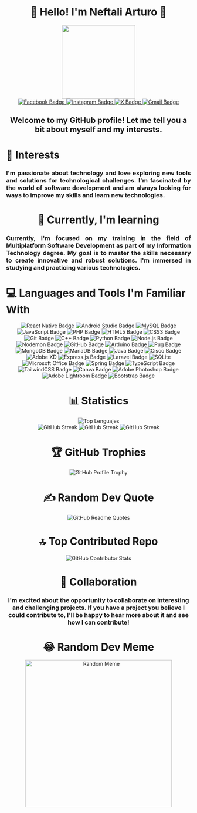 <div id="header" align="center">
    <div id="header" align="center">
    <h1 align="center">👋 Hello! I'm Neftali Arturo 👋</h1>
<img src="https://media.giphy.com/media/v1.Y2lkPTc5MGI3NjExODc0Z3d5Mmg2b211dTRxcTk1dTMzNnp6aGYwdXJ3dGF3bDlrbTQ3aCZlcD12MV9pbnRlcm5hbF9naWZfYnlfaWQmY3Q9Zw/2IudUHdI075HL02Pkk/giphy.gif" width="200">
    </div>
    <a href="https://www.facebook.com/profile.php?id=100008252550294" target="_blank">
        <img src="https://img.shields.io/badge/Facebook-1877F2?logo=facebook&logoColor=fff&style=flat"
            alt="Facebook Badge">
    </a>
    <a href="https://www.instagram.com/nefth_07/" target="_blank">
        <img src="https://img.shields.io/badge/Instagram-E4405F?logo=instagram&logoColor=fff&style=flat"
            alt="Instagram Badge">
    </a>
    <a href="https://twitter.com/Netf22?t=-VbupxN_bFlr5GdKrqO3RA&s=08" target="_blank">
          <img src="https://img.shields.io/badge/X-black.svg?logo=X&logoColor=white&style=flat" alt="X Badge">
    </a>
    <a href="mailto:neftaliarturohernandez@gmail.com" target="_blank">
        <img src="https://img.shields.io/badge/Gmail-EA4335?logo=gmail&logoColor=fff&style=flat" alt="Gmail Badge">
    </a>
</div>


<div id="header" align="center">
    <h2 align="center">Welcome to my GitHub profile! Let me tell you a bit about myself and my interests.</h2>
    <h1 align="left">👀 Interests</h1>
    <h3 align="justify">I'm passionate about technology and love exploring new tools and solutions for technological
        challenges. I'm fascinated by the world of software development and am always looking for ways to improve
        my skills and learn new technologies.
    </h3>
</div>
<div id="header" align="center">
    <h1 align="center">🌱 Currently, I'm learning</h1>
    <h3 align="justify">Currently, I'm focused on my training
        in the field of Multiplatform Software Development as part
        of my Information Technology degree. My goal is to master the
        skills necessary to create innovative and robust solutions.
        I'm immersed in studying and practicing various technologies.
    </h3>
    <h1 align="left">💻 Languages and Tools I'm Familiar With</h1>
    <img src="https://img.shields.io/badge/react_native-%2320232a?style=flat&logo=react&logoColor=%2361DAFB" alt="React Native Badge">
    <img src="https://img.shields.io/badge/Android%20Studio-3DDC84?logo=androidstudio&logoColor=fff&style=flat" alt="Android Studio Badge">
    <img src="https://img.shields.io/badge/mysql-%2300000f.svg?style=flat&logo=mysql&logoColor=white" alt="MySQL Badge">
    <img src="https://img.shields.io/badge/JavaScript-F7DF1E?logo=javascript&logoColor=000&style=flat" alt="JavaScript Badge">
    <img src="https://img.shields.io/badge/PHP-777BB4?logo=php&logoColor=fff&style=flat" alt="PHP Badge">
    <img src="https://img.shields.io/badge/html5-%23E34F26.svg?style=flat&logo=html5&logoColor=white" alt="HTML5 Badge">    
    <img src="https://img.shields.io/badge/CSS3-1572B6?logo=css3&logoColor=fff&style=flat" alt="CSS3 Badge">
    <img src="https://img.shields.io/badge/Git-F05032?logo=git&logoColor=fff&style=flat" alt="Git Badge">
    <img src="https://img.shields.io/badge/C%2B%2B-00599C?logo=cplusplus&logoColor=fff&style=flat" alt="C++ Badge">
<img src="https://img.shields.io/badge/python-3670A0?style=flat&logo=python&logoColor=ffdd54" alt="Python Badge">    
    <img src="https://img.shields.io/badge/Node.js-393?logo=nodedotjs&logoColor=fff&style=flat" alt="Node.js Badge">
    <img src="https://img.shields.io/badge/Nodemon-76D04B?logo=nodemon&logoColor=fff&style=flat" alt="Nodemon Badge">
    <img src="https://img.shields.io/badge/GitHub-181717?logo=github&logoColor=fff&style=flat" alt="GitHub Badge">
    <img src="https://img.shields.io/badge/Arduino-00878F?logo=arduino&logoColor=fff&style=flat" alt="Arduino Badge">
    <img src="https://img.shields.io/badge/Pug-A86454?logo=pug&logoColor=fff&style=flat" alt="Pug Badge">
    <img src="https://img.shields.io/badge/MongoDB-47A248?logo=mongodb&logoColor=fff&style=flat" alt="MongoDB Badge">
    <img src="https://img.shields.io/badge/MariaDB-003545?logo=mariadb&logoColor=fff&style=flat" alt="MariaDB Badge">
    <img src="https://img.shields.io/badge/Java-007396?logo=java&logoColor=fff&style=flat" alt="Java Badge">
    <img src="https://img.shields.io/badge/Cisco-1BA0D7?logo=cisco&logoColor=fff&style=flat" alt="Cisco Badge">
    <img src="https://img.shields.io/badge/Adobe%20XD-470137?style=plastic&logo=Adobe%20XD&logoColor=#FF61F6" alt="Adobe XD">
    <img src="https://img.shields.io/badge/express.js-%23404d59.svg?style=plastic&logo=express&logoColor=%2361DAFB" alt="Express.js Badge">
<img src="https://img.shields.io/badge/laravel-%23FF2D20.svg?style=plastic&logo=laravel&logoColor=white" alt="Laravel Badge">
<img src="https://img.shields.io/badge/sqlite-%2307405e.svg?style=plastic&logo=sqlite&logoColor=white" alt="SQLite">
    <img src="https://img.shields.io/badge/Microsoft%20Office-D83B01?logo=microsoftoffice&logoColor=fff&style=flat" alt="Microsoft Office Badge">
    <img src="https://img.shields.io/badge/Spring-%236DB33F?logo=spring&logoColor=white&style=flat" alt="Spring Badge">
    <img src="https://img.shields.io/badge/TypeScript-%23007ACC?logo=typescript&logoColor=white&style=flat" alt="TypeScript Badge">
    <img src="https://img.shields.io/badge/tailwindcss-%2338B2AC.svg?style=plastic&logo=tailwind-css&logoColor=white" alt="TailwindCSS Badge">
<img src="https://img.shields.io/badge/Canva-%2300C4CC.svg?style=plastic&logo=Canva&logoColor=white" alt="Canva Badge">
<img src="https://img.shields.io/badge/adobe%20photoshop-%2331A8FF.svg?style=plastic&logo=adobe%20photoshop&logoColor=white" alt="Adobe Photoshop Badge">
<img src="https://img.shields.io/badge/Adobe%20Lightroom-31A8FF.svg?style=plastic&logo=Adobe%20Lightroom&logoColor=white" alt="Adobe Lightroom Badge">
<img src="https://img.shields.io/badge/bootstrap-%238511FA.svg?style=plastic&logo=bootstrap&logoColor=white" alt="Bootstrap Badge">
</div>

<div align="center">
    <h1>📊 Statistics</h1>
    <div>
        <img src="https://github-readme-stats.vercel.app/api/top-langs/?username=Nefta11&layout=compact&theme=yeblu" alt="Top Lenguajes"/>
    </div>

<img src="https://streak-stats.demolab.com?user=Nefta11&theme=yeblu&hide_border=FALSO&border_radius=5.0&locale=es&date_format=M%20j%5B%2C%20Y%5D&mode=weekly&exclude_days=Mon&card_width=499" alt="GitHub Streak" />
  
  <img src="https://github-readme-stats.vercel.app/api?username=Nefta11&show_icons=true&count_private=true&theme=yeblu" alt="GitHub Streak" />


  <img src="https://github-profile-summary-cards.vercel.app/api/cards/profile-details?username=Nefta11&theme=yeblu" alt="GitHub Streak" />
    
</div>

<div align="center">
    <h1>🏆 GitHub Trophies</h1>
<img src="https://github-profile-trophy.vercel.app/?username=Nefta11&theme=darkhub&no-frame=false&no-bg=true&margin-w=4" alt="GitHub Profile Trophy">
</div>

<div align="center">
    <h1> ✍️ Random Dev Quote</h1>
<img src="https://quotes-github-readme.vercel.app/api?type=horizontal&theme=merko" alt="GitHub Readme Quotes">
</div>

<div align="center">
    <h1> 🔝 Top Contributed Repo</h1>
<img src="https://github-contributor-stats.vercel.app/api?username=Nefta11&limit=5&theme=yeblu&combine_all_yearly_contributions=true" alt="GitHub Contributor Stats">
</div>

<div id="header" align="center">
    <h1 align="center">💞️ Collaboration</h1>
    <h3>I'm excited about the opportunity to collaborate on interesting and challenging projects. If you have a project you believe I could contribute to, I'll be happy to hear more about it and see how I can contribute!</h3>
</div>
<div id="header" align="center">
    <h1 align="center"> 😂 Random Dev Meme</h1>
<img src="https://randommeme-five.vercel.app/" alt="Random Meme" style="height: 400px;">
</div>
